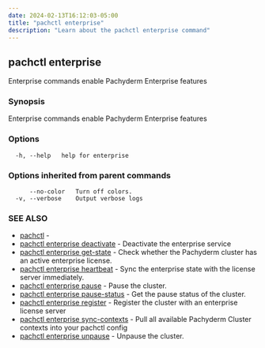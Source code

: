 ```yaml
---
date: 2024-02-13T16:12:03-05:00
title: "pachctl enterprise"
description: "Learn about the pachctl enterprise command"
---
```


## pachctl enterprise

Enterprise commands enable Pachyderm Enterprise features

### Synopsis

Enterprise commands enable Pachyderm Enterprise features

### Options

```
  -h, --help   help for enterprise
```

### Options inherited from parent commands

```
      --no-color   Turn off colors.
  -v, --verbose    Output verbose logs
```

### SEE ALSO

* [pachctl](../pachctl)	 - 
* [pachctl enterprise deactivate](../pachctl_enterprise_deactivate)	 - Deactivate the enterprise service
* [pachctl enterprise get-state](../pachctl_enterprise_get-state)	 - Check whether the Pachyderm cluster has an active enterprise license.
* [pachctl enterprise heartbeat](../pachctl_enterprise_heartbeat)	 - Sync the enterprise state with the license server immediately.
* [pachctl enterprise pause](../pachctl_enterprise_pause)	 - Pause the cluster.
* [pachctl enterprise pause-status](../pachctl_enterprise_pause-status)	 - Get the pause status of the cluster.
* [pachctl enterprise register](../pachctl_enterprise_register)	 - Register the cluster with an enterprise license server
* [pachctl enterprise sync-contexts](../pachctl_enterprise_sync-contexts)	 - Pull all available Pachyderm Cluster contexts into your pachctl config
* [pachctl enterprise unpause](../pachctl_enterprise_unpause)	 - Unpause the cluster.


